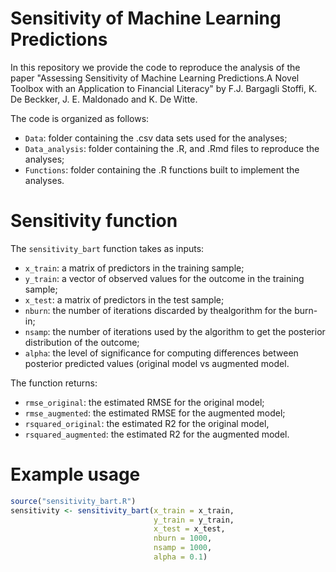 #  Sensitivity of Machine Learning Predictions

In this repository we provide the code to reproduce the analysis of the paper "Assessing Sensitivity of Machine Learning Predictions.A Novel Toolbox with an Application to Financial Literacy" by F.J. Bargagli Stoffi, K. De Beckker, J. E. Maldonado and K. De Witte.

The code is organized as follows:
* <tt>`Data`</tt>: folder containing the .csv data sets used for the analyses;
* <tt>`Data_analysis`</tt>: folder containing the .R, and .Rmd files to reproduce the analyses;
* <tt>`Functions`</tt>: folder containing the .R functions built to implement the analyses.


# Sensitivity function

The <tt>`sensitivity_bart`</tt> function takes as inputs:
* <tt>`x_train`</tt>: a matrix of predictors in the training sample;
* <tt>`y_train`</tt>: a vector of observed values for the outcome in the training sample;
* <tt>`x_test`</tt>: a matrix of predictors in the test sample;
* <tt>`nburn`</tt>: the number of iterations discarded by thealgorithm for the burn-in;
* <tt>`nsamp`</tt>: the number of iterations used by the algorithm  to get the posterior distribution of the outcome;
* <tt>`alpha`</tt>: the level of significance for computing differences between posterior predicted values (original model vs augmented model.

The function returns:
* <tt>`rmse_original`</tt>: the estimated RMSE for the original model;
* <tt>`rmse_augmented`</tt>: the estimated RMSE for the augmented model;
* <tt>`rsquared_original`</tt>: the estimated R2 for the original model,
* <tt>`rsquared_augmented`</tt>: the estimated R2 for the augmented model.


# Example usage

```R
source("sensitivity_bart.R")
sensitivity <- sensitivity_bart(x_train = x_train,
                                y_train = y_train,
                                x_test = x_test,
                                nburn = 1000, 
                                nsamp = 1000,
                                alpha = 0.1)
```


